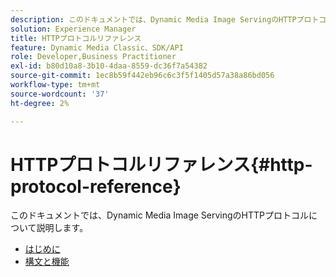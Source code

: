 ```yaml
---
description: このドキュメントでは、Dynamic Media Image ServingのHTTPプロトコルについて説明します。
solution: Experience Manager
title: HTTPプロトコルリファレンス
feature: Dynamic Media Classic、SDK/API
role: Developer,Business Practitioner
exl-id: b80d10a8-3b10-4daa-8559-dc36f7a54382
source-git-commit: 1ec8b59f442eb96c6c3f5f1405d57a38a86bd056
workflow-type: tm+mt
source-wordcount: '37'
ht-degree: 2%

---
```


# HTTPプロトコルリファレンス{#http-protocol-reference}

このドキュメントでは、Dynamic Media Image ServingのHTTPプロトコルについて説明します。

* [はじめに](/help/aem-is-ir-api/is-api/http-ref/image-serving-api-ref/c-http-protocol-reference/c-introduction/c-introduction.md)
* [構文と機能](/help/aem-is-ir-api/is-api/http-ref/image-serving-api-ref/c-http-protocol-reference/c-syntax-and-features/c-syntax-and-features.md)
